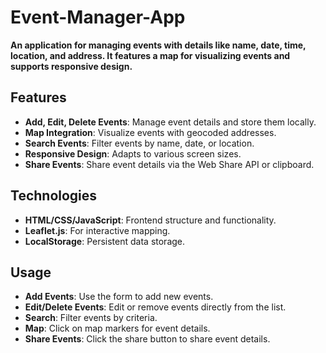 # Event-Manager-App
**An application for managing events with details like name, date, time, location, and address. It features a map for visualizing events and supports responsive design.**

## Features
- **Add, Edit, Delete Events**: Manage event details and store them locally.
- **Map Integration**: Visualize events with geocoded addresses.
- **Search Events**: Filter events by name, date, or location.
- **Responsive Design**: Adapts to various screen sizes.
- **Share Events**: Share event details via the Web Share API or clipboard.

## Technologies
- **HTML/CSS/JavaScript**: Frontend structure and functionality.
- **Leaflet.js**: For interactive mapping.
- **LocalStorage**: Persistent data storage.

## Usage
- **Add Events**: Use the form to add new events.
- **Edit/Delete Events**: Edit or remove events directly from the list.
- **Search**: Filter events by criteria.
- **Map**: Click on map markers for event details.
- **Share Events**: Click the share button to share event details.